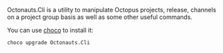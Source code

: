 Octonauts.Cli is a utility to manipulate Octopus projects, release, channels on a project group basis as well as some other useful commands.

You can use [choco](https://chocolatey.org/install) to install it:

```
choco upgrade Octonauts.Cli
```

